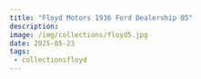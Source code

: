```yaml
---
title: "Floyd Motors 1936 Ford Dealership 05"
description: 
image: /img/collections/floyd5.jpg
date: 2025-05-23
tags: 
 - collectionsfloyd
---
```


